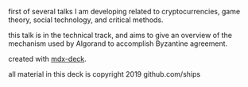 first of several talks I am developing related to cryptocurrencies, game theory, social technology, and critical methods.

this talk is in the technical track, and aims to give an overview of the mechanism used by Algorand to accomplish Byzantine agreement.


created with [mdx-deck][].

[mdx-deck]: https://github.com/jxnblk/mdx-deck

all material in this deck is copyright 2019 github.com/ships

